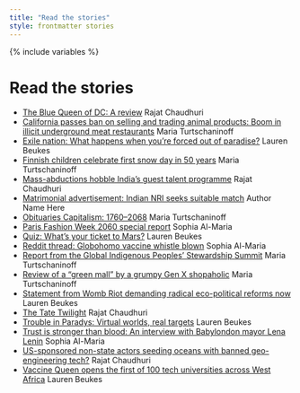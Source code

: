 ```yaml
---
title: "Read the stories"
style: frontmatter stories
---
```


{% include variables %}

# Read the stories

- [The Blue Queen of DC: A review](story_blue-queen-of-dc.html) Rajat Chaudhuri
- [California passes ban on selling and trading animal products: Boom in illicit underground meat restaurants](story_meat-raid.html) Maria Turtschaninoff
- [Exile nation: What happens when you’re forced out of paradise?](story_exile-nation.html) Lauren Beukes
- [Finnish children celebrate first snow day in 50 years](story_snow-day.html) Maria Turtschaninoff
- [Mass-abductions hobble India’s guest talent programme](story_mass-abductions.html) Rajat Chaudhuri
- [Matrimonial advertisement: Indian NRI seeks suitable match](story_matrimony.html) Author Name Here
- [Obituaries Capitalism: 1760–2068](story_obituary-for-capitalism.html) Maria Turtschaninoff
- [Paris Fashion Week 2060 special report](story_fashion-week.html) Sophia Al-Maria
- [Quiz: What’s your ticket to Mars?](story_your-ticket-to-mars.html) Lauren Beukes
- [Reddit thread: Globohomo vaccine whistle blown](story_reddit.html) Sophia Al-Maria
- [Report from the Global Indigenous Peoples’ Stewardship Summit](story_gipss.html) Maria Turtschaninoff
- [Review of a “green mall” by a grumpy Gen X shopaholic](story_green-mall-review.html) Maria Turtschaninoff
- [Statement from Womb Riot demanding radical eco-political reforms now](story_womb-riot.html) Lauren Beukes
- [The Tate Twilight](story_tate-twilight.html) Rajat Chaudhuri
- [Trouble in Paradys: Virtual worlds, real targets](story_trouble-in-paradys.html) Lauren Beukes
- [Trust is stronger than blood: An interview with Babylondon mayor Lena Lenin](story_lena-lenin.html) Sophia Al-Maria
- [US-sponsored non-state actors seeding oceans with banned geo-engineering tech?](story_leaked-transcipt.html) Rajat Chaudhuri
- [Vaccine Queen opens the first of 100 tech universities across West Africa](story_vaccine-queen.html) Lauren Beukes

